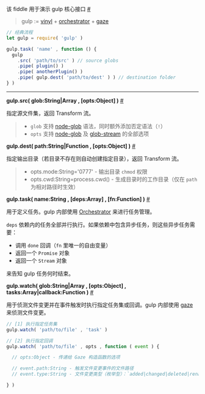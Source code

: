该 fiddle 用于演示 gulp 核心接口 [#](https://github.com/gulpjs/gulp/blob/master/docs/API.md)

> gulp := [vinyl](https://github.com/gulpjs/vinyl) + [orchestrator](https://github.com/robrich/orchestrator) + [gaze](https://github.com/shama/gaze)

```js
// 经典流程
let gulp = require( 'gulp' )

gulp.task( 'name' , function () {
  gulp
    .src( 'path/to/src' ) // source globs
    .pipe( plugin() )
    .pipe( anotherPlugin() )
    .pipe( gulp.dest( 'path/to/dest' ) ) // destination folder
} )
```

---

__gulp.src( glob:String|Array , [opts:Object] )__ [#](https://github.com/gulpjs/gulp/blob/master/docs/API.md#gulpsrcglobs-options)

指定源文件集，返回 Transform 流。

> - `glob` 支持 [node-glob](https://github.com/isaacs/node-glob) 语法，同时额外添加否定语法（`!`）
> - `opts` 支持 [node-glob](https://github.com/isaacs/node-glob#options) 及 [glob-stream](https://github.com/gulpjs/glob-stream#options) 的全部选项

__gulp.dest( path:String|Function , [opts:Object] )__ [#](https://github.com/gulpjs/gulp/blob/master/docs/API.md#gulpdestpath-options)

指定输出目录（若目录不存在则自动创建指定目录），返回 Transform 流。

> - opts.mode:String='0777' - 输出目录 `chmod` 权限
> - opts.cwd:String=process.cwd() - 生成目录时的工作目录（仅在 `path` 为相对路径时生效）

__gulp.task( name:String , [deps:Array] , [fn:Function] )__ [#](https://github.com/gulpjs/gulp/blob/master/docs/API.md#gulptaskname--deps--fn)

用于定义任务。gulp 内部使用 [Orchestrator](https://github.com/robrich/orchestrator) 来进行任务管理。

`deps` 依赖内的任务全部并行执行。如果依赖中包含异步任务，则这些异步任务需要：

- 调用 `done` 回调（`fn` 里唯一的自由变量）
- 返回一个 `Promise` 对象
- 返回一个 `Stream` 对象

来告知 gulp 任务何时结束。

__gulp.watch( glob:String|Array , [opts:Object] , tasks:Array|callback:Function )__ [#](https://github.com/gulpjs/gulp/blob/master/docs/API.md#gulpwatchglob--opts-tasks-or-gulpwatchglob--opts-cb)

用于侦测文件变更并在事件触发时执行指定任务集或回调。gulp 内部使用 [gaze](https://github.com/shama/gaze) 来侦测文件变更。

```js
// [1] 执行指定任务集
gulp.watch( 'path/to/file' , 'task' )

// [2] 执行指定回调
gulp.watch( 'path/to/file' , opts , function ( event ) {

  // opts:Object - 传递给 Gaze 构造函数的选项

  // event.path:String - 触发文件变更事件的文件路径
  // event.type:String - 文件变更类型（枚举型）：`added|changed|deleted|renamed`

} )
```
